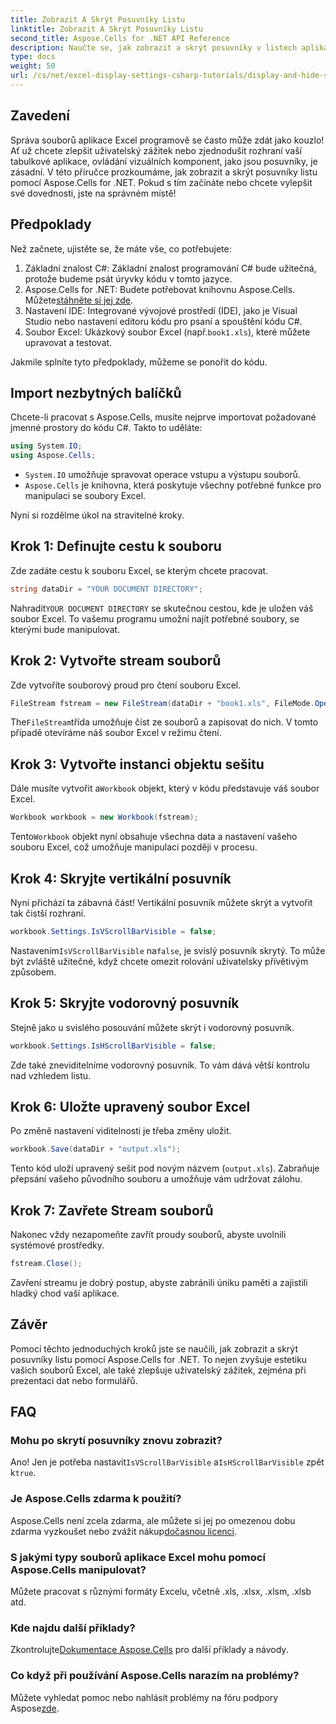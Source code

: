 ```yaml
---
title: Zobrazit A Skrýt Posuvníky Listu
linktitle: Zobrazit A Skrýt Posuvníky Listu
second_title: Aspose.Cells for .NET API Reference
description: Naučte se, jak zobrazit a skrýt posuvníky v listech aplikace Excel pomocí Aspose.Cells for .NET, pomocí tohoto podrobného a snadno srozumitelného kurzu.
type: docs
weight: 50
url: /cs/net/excel-display-settings-csharp-tutorials/display-and-hide-scroll-bars-of-worksheet/
---
```

## Zavedení

Správa souborů aplikace Excel programově se často může zdát jako kouzlo! Ať už chcete zlepšit uživatelský zážitek nebo zjednodušit rozhraní vaší tabulkové aplikace, ovládání vizuálních komponent, jako jsou posuvníky, je zásadní. V této příručce prozkoumáme, jak zobrazit a skrýt posuvníky listu pomocí Aspose.Cells for .NET. Pokud s tím začínáte nebo chcete vylepšit své dovednosti, jste na správném místě!

## Předpoklady

Než začnete, ujistěte se, že máte vše, co potřebujete:

1. Základní znalost C#: Základní znalost programování C# bude užitečná, protože budeme psát úryvky kódu v tomto jazyce.
2.  Aspose.Cells for .NET: Budete potřebovat knihovnu Aspose.Cells. Můžete[stáhněte si jej zde](https://releases.aspose.com/cells/net/).
3. Nastavení IDE: Integrované vývojové prostředí (IDE), jako je Visual Studio nebo nastavení editoru kódu pro psaní a spouštění kódu C#.
4.  Soubor Excel: Ukázkový soubor Excel (např.`book1.xls`), které můžete upravovat a testovat.

Jakmile splníte tyto předpoklady, můžeme se ponořit do kódu.

## Import nezbytných balíčků

Chcete-li pracovat s Aspose.Cells, musíte nejprve importovat požadované jmenné prostory do kódu C#. Takto to uděláte:

```csharp
using System.IO;
using Aspose.Cells;
```

- `System.IO` umožňuje spravovat operace vstupu a výstupu souborů.
- `Aspose.Cells` je knihovna, která poskytuje všechny potřebné funkce pro manipulaci se soubory Excel.

Nyní si rozdělme úkol na stravitelné kroky.

## Krok 1: Definujte cestu k souboru

Zde zadáte cestu k souboru Excel, se kterým chcete pracovat.


```csharp
string dataDir = "YOUR DOCUMENT DIRECTORY";
```
  
 Nahradit`YOUR DOCUMENT DIRECTORY` se skutečnou cestou, kde je uložen váš soubor Excel. To vašemu programu umožní najít potřebné soubory, se kterými bude manipulovat.

## Krok 2: Vytvořte stream souborů

Zde vytvoříte souborový proud pro čtení souboru Excel.


```csharp
FileStream fstream = new FileStream(dataDir + "book1.xls", FileMode.Open);
```
  
 The`FileStream`třída umožňuje číst ze souborů a zapisovat do nich. V tomto případě otevíráme náš soubor Excel v režimu čtení.

## Krok 3: Vytvořte instanci objektu sešitu

 Dále musíte vytvořit a`Workbook` objekt, který v kódu představuje váš soubor Excel.


```csharp
Workbook workbook = new Workbook(fstream);
```
  
 Tento`Workbook` objekt nyní obsahuje všechna data a nastavení vašeho souboru Excel, což umožňuje manipulaci později v procesu.

## Krok 4: Skryjte vertikální posuvník

Nyní přichází ta zábavná část! Vertikální posuvník můžete skrýt a vytvořit tak čistší rozhraní.


```csharp
workbook.Settings.IsVScrollBarVisible = false;
```
  
 Nastavením`IsVScrollBarVisible` na`false`, je svislý posuvník skrytý. To může být zvláště užitečné, když chcete omezit rolování uživatelsky přívětivým způsobem.

## Krok 5: Skryjte vodorovný posuvník

Stejně jako u svislého posouvání můžete skrýt i vodorovný posuvník.


```csharp
workbook.Settings.IsHScrollBarVisible = false;
```
  
Zde také zneviditelníme vodorovný posuvník. To vám dává větší kontrolu nad vzhledem listu.

## Krok 6: Uložte upravený soubor Excel

Po změně nastavení viditelnosti je třeba změny uložit. 


```csharp
workbook.Save(dataDir + "output.xls");
```
  
Tento kód uloží upravený sešit pod novým názvem (`output.xls`). Zabraňuje přepsání vašeho původního souboru a umožňuje vám udržovat zálohu.

## Krok 7: Zavřete Stream souborů

Nakonec vždy nezapomeňte zavřít proudy souborů, abyste uvolnili systémové prostředky.


```csharp
fstream.Close();
```
  
Zavření streamu je dobrý postup, abyste zabránili úniku paměti a zajistili hladký chod vaší aplikace.

## Závěr

Pomocí těchto jednoduchých kroků jste se naučili, jak zobrazit a skrýt posuvníky listu pomocí Aspose.Cells for .NET. To nejen zvyšuje estetiku vašich souborů Excel, ale také zlepšuje uživatelský zážitek, zejména při prezentaci dat nebo formulářů. 

## FAQ

### Mohu po skrytí posuvníky znovu zobrazit?  
 Ano! Jen je potřeba nastavit`IsVScrollBarVisible` a`IsHScrollBarVisible` zpět k`true`.

### Je Aspose.Cells zdarma k použití?  
 Aspose.Cells není zcela zdarma, ale můžete si jej po omezenou dobu zdarma vyzkoušet nebo zvážit nákup[dočasnou licenci](https://purchase.aspose.com/temporary-license/).

### S jakými typy souborů aplikace Excel mohu pomocí Aspose.Cells manipulovat?  
Můžete pracovat s různými formáty Excelu, včetně .xls, .xlsx, .xlsm, .xlsb atd.

### Kde najdu další příklady?  
 Zkontrolujte[Dokumentace Aspose.Cells](https://reference.aspose.com/cells/net/) pro další příklady a návody.

### Co když při používání Aspose.Cells narazím na problémy?  
Můžete vyhledat pomoc nebo nahlásit problémy na fóru podpory Aspose[zde](https://forum.aspose.com/c/cells/9).